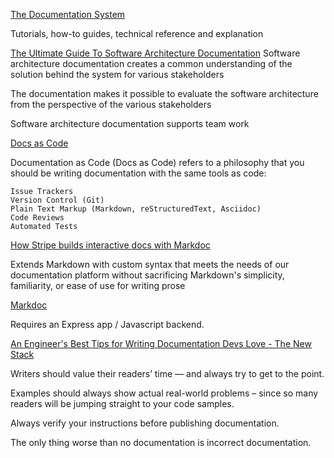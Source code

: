 [The Documentation System](https://www.divio.com/blog/documentation/)

Tutorials, how-to guides, technical reference and explanation

[The Ultimate Guide To Software Architecture Documentation](https://www.workingsoftware.dev/software-architecture-documentation-the-ultimate-guide/)
Software architecture documentation creates a common understanding of the solution behind the system for various stakeholders

The documentation makes it possible to evaluate the software architecture from the perspective of the various stakeholders

Software architecture documentation supports team work

[Docs as Code](https://www.writethedocs.org/guide/docs-as-code/)

Documentation as Code (Docs as Code) refers to a philosophy that you should be writing documentation with the same tools as code:

    Issue Trackers
    Version Control (Git)
    Plain Text Markup (Markdown, reStructuredText, Asciidoc)
    Code Reviews
    Automated Tests

[How Stripe builds interactive docs with Markdoc](https://stripe.com/blog/markdoc)

Extends Markdown with custom syntax that meets the needs of our documentation platform without sacrificing Markdown's simplicity, familiarity, or ease of use for writing prose

[Markdoc](https://markdoc.dev/)

Requires an Express app / Javascript backend.

[An Engineer's Best Tips for Writing Documentation Devs Love - The New Stack](https://thenewstack.io/an-engineers-best-tips-for-writing-documentation-devs-love/)

Writers should value their readers’ time — and always try to get to the point.

Examples should always show actual real-world problems – since so many readers will be jumping straight to your code samples.

Always verify your instructions before publishing documentation.

The only thing worse than no documentation is incorrect documentation.
